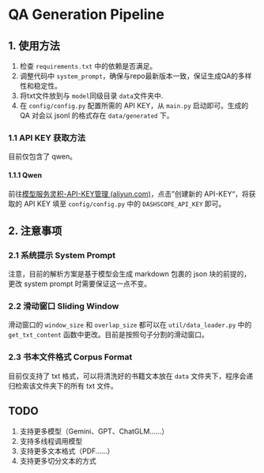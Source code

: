 # QA Generation Pipeline

## 1. 使用方法

1. 检查 `requirements.txt` 中的依赖是否满足。
2. 调整代码中 `system_prompt`，确保与repo最新版本一致，保证生成QA的多样性和稳定性。
3. 将txt文件放到与 `model`同级目录 `data`文件夹中.
4. 在 `config/config.py` 配置所需的 API KEY，从 `main.py` 启动即可。生成的 QA 对会以 jsonl 的格式存在 `data/generated` 下。

### 1.1 API KEY 获取方法

目前仅包含了 qwen。

#### 1.1.1 Qwen

前往[模型服务灵积-API-KEY管理 (aliyun.com)](https://dashscope.console.aliyun.com/apiKey)，点击”创建新的 API-KEY“，将获取的 API KEY 填至 `config/config.py` 中的 `DASHSCOPE_API_KEY` 即可。

## 2. 注意事项

### 2.1 系统提示 System Prompt

注意，目前的解析方案是基于模型会生成 markdown 包裹的 json 块的前提的，更改 system prompt 时需要保证这一点不变。

### 2.2 滑动窗口 Sliding Window

滑动窗口的 `window_size` 和 `overlap_size` 都可以在 `util/data_loader.py` 中的 `get_txt_content` 函数中更改。目前是按照句子分割的滑动窗口。

### 2.3 书本文件格式 Corpus Format

目前仅支持了 txt 格式，可以将清洗好的书籍文本放在 `data` 文件夹下，程序会递归检索该文件夹下的所有 txt 文件。

## TODO

1. 支持更多模型（Gemini、GPT、ChatGLM……）
2. 支持多线程调用模型
3. 支持更多文本格式（PDF……）
4. 支持更多切分文本的方式
